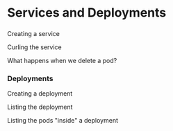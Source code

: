 # Services and Deployments

### 

Creating a service

Curling the service

What happens when we delete a pod?

### Deployments

Creating a deployment

Listing the deployment

Listing the pods "inside" a deployment

